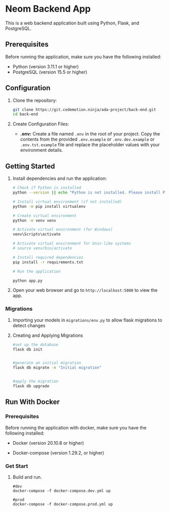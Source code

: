 # Neom Backend App

This is a web backend application built using Python, Flask, and PostgreSQL.



## Prerequisites

Before running the application, make sure you have the following installed:

- Python (version 3.11.1 or higher)
- PostgreSQL (version 15.5 or higher)

## Configuration
1. Clone the repository:

    ```bash
    git clone https://git.codemotion.ninja/ada-project/back-end.git
    cd back-end
    ```


2. Create Configuration Files:

    - **.env:** 
        Create a file named `.env` in the root of your project. Copy the contents from the provided `.env.example` or `.env.dev.example` or `.env.tst.example` file and replace the placeholder values with your environment details.

 



## Getting Started

1. Install dependencies and run the application:

    ```bash
    # Check if Python is installed
    python --version || echo "Python is not installed. Please install Python and run the script again."

    # Install virtual environment (if not installed)
    python -m pip install virtualenv

    # Create virtual environment
    python -m venv venv

    # Activate virtual environment (for Windows)
    venv\Scripts\activate

    # Activate virtual environment for Unix-like systems
    # source venv/bin/activate

    # Install required dependencies
    pip install -r requirements.txt

    # Run the application
   
    python app.py 
    ```

2. Open your web browser and go to `http://localhost:5000` to view the app.


### Migrations

1. Importing your models in `migrations/env.py` to allow flask migrations to detect changes 


2. Creating and Applying Migrations

    ```bash
    #set up the database
    flask db init   
   
   
   #generate an initial migration
   flask db migrate -m "Initial migration"

   
   #apply the migration
   flask db upgrade
    ```






## Run With Docker

### Prerequisites

Before running the application with docker, make sure you have the following installed:

- Docker (version 20.10.8 or higher)

- Docker-compose (version 1.29.2, or higher)

### Get Start

1. Build and run.
    ```
   #dev 
   docker-compose -f docker-compose.dev.yml up   
   
   #prod
   docker-compose -f docker-compose.prod.yml up
    ```
   

   